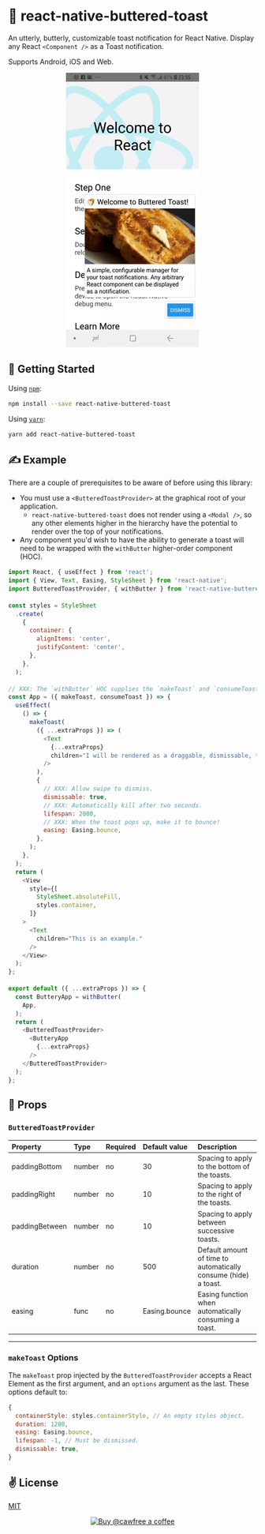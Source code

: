 # 🍞 react-native-buttered-toast
An utterly, butterly, customizable toast notification for React Native. Display any React `<Component />` as a Toast notification.

Supports Android, iOS and Web.

<p align="center">
  <img src="./bin/out.gif" alt="react-native-buttered-toast" width="270" height="556">
</p>

## 🚀 Getting Started

Using [`npm`]():

```sh
npm install --save react-native-buttered-toast
```

Using [`yarn`]():

```sh
yarn add react-native-buttered-toast
```

## ✍️ Example

There are a couple of prerequisites to be aware of before using this library:

  - You must use a `<ButteredToastProvider>` at the graphical root of your application.
    - `react-native-buttered-toast` does not render using a `<Modal />`, so any other elements higher in the hierarchy have the potential to render over the top of your notifications.
  - Any component you'd wish to have the ability to generate a toast will need to be wrapped with the `withButter` higher-order component (HOC).

```javascript
import React, { useEffect } from 'react';
import { View, Text, Easing, StyleSheet } from 'react-native';
import ButteredToastProvider, { withButter } from 'react-native-buttered-toast';

const styles = StyleSheet
  .create(
    {
      container: {
        alignItems: 'center',
        justifyContent: 'center',
      },
    },
  );

// XXX: The `withButter` HOC supplies the `makeToast` and `consumeToast` props, used to show and dismiss toasts respectively.
const App = ({ makeToast, consumeToast }) => {
  useEffect(
    () => {
      makeToast(
        ({ ...extraProps }) => (
          <Text
            {...extraProps}
            children="I will be rendered as a draggable, dismissable, toast!"
          />
        ),
        {
          // XXX: Allow swipe to dismiss.
          dismissable: true,
          // XXX: Automatically kill after two seconds.
          lifespan: 2000,
          // XXX: When the toast pops up, make it to bounce!
          easing: Easing.bounce,
        },
      );
    },
  );
  return (
    <View
      style={[
        StyleSheet.absoluteFill,
        styles.container,
      ]}
    >
      <Text
        children="This is an example."
      />
    </View>
  );
};

export default ({ ...extraProps }) => {
  const ButteryApp = withButter(
    App,
  );
  return (
    <ButteredToastProvider>
      <ButteryApp
        {...extraProps}
      />
    </ButteredToastProvider>
  );
};

```

## 📌 Props

### `ButteredToastProvider`

Property | Type | Required | Default value | Description
:--- | :--- | :--- | :--- | :---
paddingBottom|number|no|30| Spacing to apply to the bottom of the toasts.
paddingRight|number|no|10| Spacing to apply to the right of the toasts.
paddingBetween|number|no|10| Spacing to apply between successive toasts.
duration|number|no|500| Default amount of time to automatically consume (hide) a toast.
easing|func|no|Easing.bounce| Easing function when automatically consuming a toast.
-----

### `makeToast` Options

The `makeToast` prop injected by the `ButteredToastProvider` accepts a React Element as the first argument, and an `options` argument as the last. These options default to:

```javascript
{
  containerStyle: styles.containerStyle, // An empty styles object.
  duration: 1200,
  easing: Easing.bounce,
  lifespan: -1, // Must be dismissed.
  dismissable: true,
}
```

## ✌️ License
[MIT](https://opensource.org/licenses/MIT)

<p align="center">
  <a href="https://www.buymeacoffee.com/cawfree">
    <img src="https://cdn.buymeacoffee.com/buttons/default-orange.png" alt="Buy @cawfree a coffee" width="232" height="50" />
  </a>
</p>
